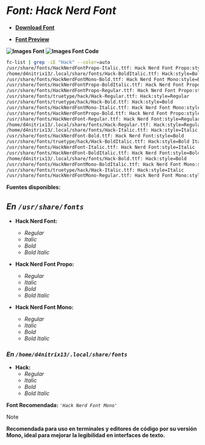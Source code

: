 <!-- Autor: Daniel Benjamin Perez Morales -->
<!-- GitHub: https://github.com/DanielBenjaminPerezMoralesDev13 -->
<!-- Gitlab: https://gitlab.com/DanielBenjaminPerezMoralesDev13 -->
<!-- Correo electrónico: danielperezdev@proton.me -->

# ***Font: Hack Nerd Font***

- **[Download Font](https://github.com/ryanoasis/nerd-fonts/releases/download/v3.2.1/Hack.zip "https://github.com/ryanoasis/nerd-fonts/releases/download/v3.2.1/Hack.zip")**

- **[Font Preview](https://www.programmingfonts.org/#hack "https://www.programmingfonts.org/#hack")**

**![Images Font](../../Fonts/Hack%20Nerd%20Font.png "Fonts/Hack Nerd Font.png")**
**![Images Font Code](../../Font%20Images%20Code/Hack%20Nerd%20Font%20Code.png "Font Images Code/Hack Nerd Font Code.png")**

```bash
fc-list | grep -iE "Hack" --color=auto
/usr/share/fonts/HackNerdFontPropo-Italic.ttf: Hack Nerd Font Propo:style=Italic
/home/d4nitrix13/.local/share/fonts/Hack-BoldItalic.ttf: Hack:style=Bold Italic
/usr/share/fonts/HackNerdFontMono-Bold.ttf: Hack Nerd Font Mono:style=Bold
/usr/share/fonts/HackNerdFontPropo-BoldItalic.ttf: Hack Nerd Font Propo:style=Bold Italic
/usr/share/fonts/HackNerdFontPropo-Regular.ttf: Hack Nerd Font Propo:style=Regular
/usr/share/fonts/truetype/hack/Hack-Regular.ttf: Hack:style=Regular
/usr/share/fonts/truetype/hack/Hack-Bold.ttf: Hack:style=Bold
/usr/share/fonts/HackNerdFontMono-Italic.ttf: Hack Nerd Font Mono:style=Italic
/usr/share/fonts/HackNerdFontPropo-Bold.ttf: Hack Nerd Font Propo:style=Bold
/usr/share/fonts/HackNerdFont-Regular.ttf: Hack Nerd Font:style=Regular
/home/d4nitrix13/.local/share/fonts/Hack-Regular.ttf: Hack:style=Regular
/home/d4nitrix13/.local/share/fonts/Hack-Italic.ttf: Hack:style=Italic
/usr/share/fonts/HackNerdFont-Bold.ttf: Hack Nerd Font:style=Bold
/usr/share/fonts/truetype/hack/Hack-BoldItalic.ttf: Hack:style=Bold Italic
/usr/share/fonts/HackNerdFont-Italic.ttf: Hack Nerd Font:style=Italic
/usr/share/fonts/HackNerdFont-BoldItalic.ttf: Hack Nerd Font:style=Bold Italic
/home/d4nitrix13/.local/share/fonts/Hack-Bold.ttf: Hack:style=Bold
/usr/share/fonts/HackNerdFontMono-BoldItalic.ttf: Hack Nerd Font Mono:style=Bold Italic
/usr/share/fonts/truetype/hack/Hack-Italic.ttf: Hack:style=Italic
/usr/share/fonts/HackNerdFontMono-Regular.ttf: Hack Nerd Font Mono:style=Regular
```

**Fuentes disponibles:**

## ***En `/usr/share/fonts`***

- **Hack Nerd Font:**
  - *Regular*
  - *Italic*
  - *Bold*
  - *Bold Italic*

- **Hack Nerd Font Propo:**
  - *Regular*
  - *Italic*
  - *Bold*
  - *Bold Italic*

- **Hack Nerd Font Mono:**
  - *Regular*
  - *Italic*
  - *Bold*
  - *Bold Italic*

### ***En `/home/d4nitrix13/.local/share/fonts`***

- **Hack:**
  - *Regular*
  - *Italic*
  - *Bold*
  - *Bold Italic*

**Font Recomendada:** *`'Hack Nerd Font Mono'`*

> [!NOTE]
> **Recomendada para uso en terminales y editores de código por su versión Mono, ideal para mejorar la legibilidad en interfaces de texto.**
